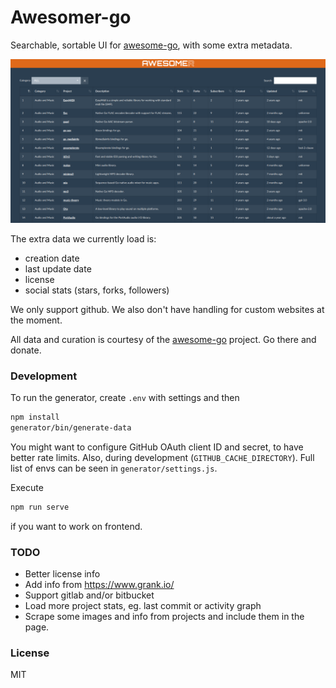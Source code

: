 # Awesomer-go

Searchable, sortable UI for [awesome-go](https://github.com/avelino/awesome-go), with some extra metadata.

![](misc/screenshot.png)

The extra data we currently load is:

- creation date
- last update date
- license
- social stats (stars, forks, followers)

We only support github. We also don't have handling for custom websites at the moment.

All data and curation is courtesy of the [awesome-go](https://github.com/avelino/awesome-go) project. Go there and donate.

### Development

To run the generator, create `.env` with settings and then

```bash
npm install
generator/bin/generate-data
```

You might want to configure GitHub OAuth client ID and secret, to have better rate limits. Also, during development (`GITHUB_CACHE_DIRECTORY`). Full list of envs can be seen in `generator/settings.js`.

Execute

```bash
npm run serve
```

if you want to work on frontend.

### TODO

- Better license info
- Add info from https://www.grank.io/
- Support gitlab and/or bitbucket
- Load more project stats, eg. last commit or activity graph
- Scrape some images and info from projects and include them in the page.

### License

MIT
